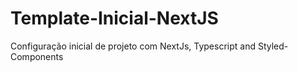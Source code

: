# Template-Inicial-NextJS

Configuração inicial de projeto com NextJs, Typescript and Styled-Components
